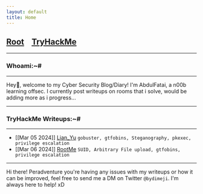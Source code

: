 ```yaml
---
layout: default
title: Home
---
```


<!--Favicon-->
<!--link rel="shortcut icon" href="favico.ico" type="image/vnd.microsoft.icon"-->
<h2 class="mume-header" id="mainindexhtml-nbspnbsp-contactcontacthtml"><a href="./index.html">Root</a>&#xA0;&#xA0;&#xA0; <a href="/posts/thm/index.html">TryHackMe</a>&#xA0;&#xA0;&#xA0;</h2>

* * *
### Whoami:~#
* * *

Hey👋, welcome to my Cyber Security Blog/Diary! I'm AbdulFatai, a n00b learning offsec. I currently post writeups on rooms that i solve, would be adding more as i progress...


* * *
### **TryHackMe Writeups:~#**
* * *
<!-- - [[June 23 2023]] [Source](https://sec-fortress.github.io/posts/thm/posts/source.html) `Webmin, Metasploit`
- [[June 24 2023]] [Agent Sudo](https://sec-fortress.github.io/posts/thm/posts/agentsudo.html) `BruteForce, Redirections, Steganography`-->
- [[Mar 05 2024]] [Lian_Yu](https://sixth-sensei.github.io/posts/thm/posts/Lian_Yu.html) `gobuster, gtfobins, Steganography, pkexec, privilege escalation`
- [[Mar 06 2024]] [RootMe](https://sixth-sensei.github.io/posts/thm/posts/rootme.html) `SUID, Arbitrary File upload, gtfobins, privilege escalation`




* * *

Hi there! Peradventure you're having any issues with my writeups or how it can be improved, feel free to send me a DM on Twitter `@bydimeji`. I'm always here to help! xD
